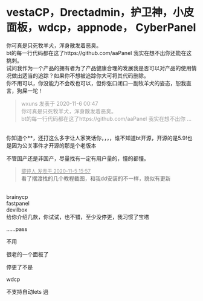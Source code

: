 # vestaCP，Drectadmin，护卫神，小皮面板，wdcp，appnode， CyberPanel


你可真是只死牧羊犬，浑身散发着恶臭。<br />
bt的每一行代码都在这了https://github.com/aaPanel 我实在想不出你还能在这挑刺。<br />
试问我作为一个产品的拥有者为了产品健康合理的发展我是否可以对产品的使用情况做出适当的追踪？如果你不想被追踪你大可将其代码删除。<br />
你不用可以，你没能力不会改也可以，但你张口闭口一副牧羊犬的姿态，恕我直言，狗屎一坨！

<div class="quote"><blockquote><font color="#999999">wxuns 发表于 2020-11-6 00:47</font><br />
<font color="#999999">你可真是只死牧羊犬，浑身散发着恶臭。<br />
bt的每一行代码都在这了https://github.com/aaPanel 我实在想不出你 ...</font></blockquote></div><br />
你知道个**，还打这么多字让人家笑话你，，，，谁不知道bt开源，开源的是5.9!也是因为公关事件才开源的那是个老版本 <br />


不管国产还是非国产，尽量找有一定有用户量的，懂的都懂。

<div class="quote"><blockquote><font size="2"><a href="https://www.hostloc.com/forum.php?mod=redirect&amp;goto=findpost&amp;pid=9407082&amp;ptid=762824" target="_blank"><font color="#999999">藏镜人 发表于 2020-11-5 15:57</font></a></font><br />
看了摆渡找的几个教程截图，和我dd安装的不一样，貌似有更新</blockquote></div><br />
brainycp <br />
fastpanel<br />
devilbox<br />
给你介绍几款，你试试，也不错，至少没停更，我习惯了宝塔<img src="static/image/smiley/default/lol.gif" smilieid="12" border="0" alt="" />

……pass

不用<img id="aimg_qC335" onclick="zoom(this, this.src, 0, 0, 0)" class="zoom" src="https://cdn.jsdelivr.net/gh/hishis/forum-master/public/images/patch.gif" onmouseover="img_onmouseoverfunc(this)" onload="thumbImg(this)" border="0" alt="" />

很老的一个面板了

停更了不是

wdcp

不支持自动lets 過
